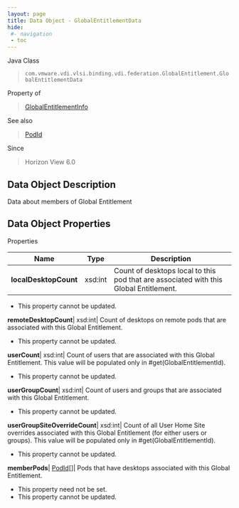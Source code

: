 ```yaml
---
layout: page
title: Data Object - GlobalEntitlementData
hide:
 #- navigation
 - toc
---
```






Java Class  
> `com.vmware.vdi.vlsi.binding.vdi.federation.GlobalEntitlement.GlobalEntitlementData`

Property of  
> [GlobalEntitlementInfo](vdi.federation.GlobalEntitlement.GlobalEntitlementInfo.md#field_detail)

See also  
> [PodId](vdi.entity.PodId.md)

Since  
> Horizon View 6.0


## Data Object Description 

Data about members of Global Entitlement 

## Data Object Properties

Properties

Name |  Type |  Description   
---|---|---  
**localDesktopCount**|  xsd:int|  Count of desktops local to this pod that are associated with this Global Entitlement.   


* This property cannot be updated.

  
**remoteDesktopCount**|  xsd:int|  Count of desktops on remote pods that are associated with this Global Entitlement.   


* This property cannot be updated.

  
**userCount**|  xsd:int|  Count of users that are associated with this Global Entitlement. This value will be populated only in #get(GlobalEntitlementId).   


* This property cannot be updated.

  
**userGroupCount**|  xsd:int|  Count of users and groups that are associated with this Global Entitlement.   


* This property cannot be updated.

  
**userGroupSiteOverrideCount**|  xsd:int|  Count of all User Home Site overrides associated with this Global Entitlement (for either users or groups). This value will be populated only in #get(GlobalEntitlementId).   


* This property cannot be updated.

  
**memberPods**| [PodId[]](vdi.entity.PodId.md)|  Pods that have desktops associated with this Global Entitlement.   


* This property need not be set.
* This property cannot be updated.

  
  
  
   
  
  

